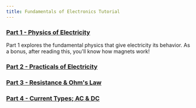 ```yaml
---
title: Fundamentals of Electronics Tutorial
---
```


### [Part 1 - Physics of Electricity](Part1)

Part 1 explores the fundamental physics that give electricity its behavior. As a bonus, after reading this, you'll know how magnets work!

### [Part 2 - Practicals of Electricity](Part2)



### [Part 3 - Resistance & Ohm's Law](Part3)

### [Part 4 - Current Types; AC & DC](Part4)

